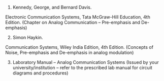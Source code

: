 1. Kennedy, George, and Bernard Davis.

Electronic Communication Systems, Tata McGraw-Hill Education, 4th Edition.
(Chapter on Analog Communication – Pre-emphasis and De-emphasis)


2. Simon Haykin.

Communication Systems, Wiley India Edition, 4th Edition.
(Concepts of Noise, Pre-emphasis and De-emphasis in analog modulation)


3. Laboratory Manual – Analog Communication Systems
(Issued by your university/institution – refer to the prescribed lab manual for circuit diagrams and procedures)
